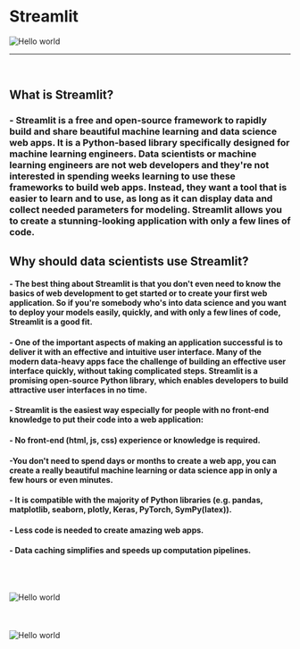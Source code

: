 # Streamlit

<img src="https://res.cloudinary.com/dyd911kmh/image/upload/v1640050215/image27_frqkzv.png" alt="Hello world">
<hr><br>

## What is Streamlit?

### - Streamlit is a free and open-source framework to rapidly build and share beautiful machine learning and data science web apps. It is a Python-based library specifically designed for machine learning engineers. Data scientists or machine learning engineers are not web developers and they're not interested in spending weeks learning to use these frameworks to build web apps. Instead, they want a tool that is easier to learn and to use, as long as it can display data and collect needed parameters for modeling. Streamlit allows you to create a stunning-looking application with only a few lines of code.


## Why should data scientists use Streamlit?
#### - The best thing about Streamlit is that you don't even need to know the basics of web development to get started or to create your first web application. So if you're somebody who's into data science and you want to deploy your models easily, quickly, and with only a few lines of code, Streamlit is a good fit.

#### - One of the important aspects of making an application successful is to deliver it with an effective and intuitive user interface. Many of the modern data-heavy apps face the challenge of building an effective user interface quickly, without taking complicated steps. Streamlit is a promising open-source Python library, which enables developers to build attractive user interfaces in no time.

#### - Streamlit is the easiest way especially for people with no front-end knowledge to put their code into a web application:

#### - No front-end (html, js, css) experience or knowledge is required.
#### -You don't need to spend days or months to create a web app, you can create a really beautiful machine learning or data science app in only a few hours or even minutes.
#### - It is compatible with the majority of Python libraries (e.g. pandas, matplotlib, seaborn, plotly, Keras, PyTorch, SymPy(latex)).
#### - Less code is needed to create amazing web apps.
#### - Data caching simplifies and speeds up computation pipelines.


<br><br>

<img src="https://blog.streamlit.io/content/images/2022/01/model-building.jpeg" alt="Hello world">
<br><br><br><br>
<img src="https://external-preview.redd.it/GfkMnT8czHf5IxEegCQKJZlkuxmLyxWt2OaHSJLcuaM.jpg?auto=webp&s=6d7be980ec0a6782fa071b516ea2cd7fffaca344" alt="Hello world">

